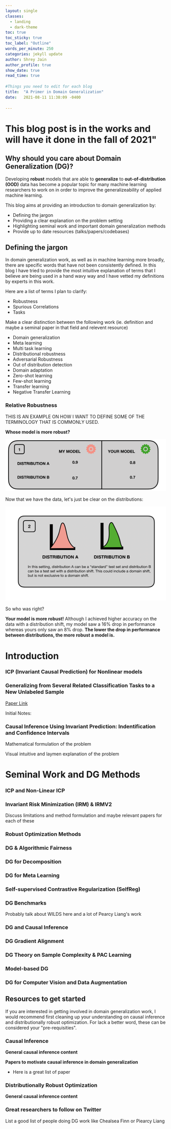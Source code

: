 ```yaml
---
layout: single
classes:
  - landing
  - dark-theme
toc: true
toc_sticky: true
toc_label: "Outline"
words_per_minute: 250
categories: jekyll update
author: Shrey Jain
author_profile: true
show_date: true
read_time: true

#Things you need to edit for each blog
title:  "A Primer in Domain Generalization"
date:   2021-08-11 11:38:09 -0400

---
```

<script type="text/javascript" src="http://cdn.mathjax.org/mathjax/latest/MathJax.js?config=default"></script>

# This blog post is in the works and will have it done in the fall of 2021"

## Why should you care about Domain Generalization (DG)?

Developing **robust** models that are able to **generalize** to **out-of-distribution (OOD)** data has become a popular topic for many machine learning researchers to work on in order to improve the generalizeability of applied machine learning.

This blog aims at providing an introduction to domain generalization by:

* Defining the jargon
* Providing a clear explanation on the problem setting
* Highlighting seminal work and important domain generalization methods
* Provide up to date resources (talks/papers/codebases)

## Defining the jargon

In domain generalization work, as well as in machine learning more broadly, there are specific words that have not been consistently defined. In this blog I have tried to provide the most intuitive explanation of terms that I believe are being used in a hand wavy way and I have vetted my definitions by experts in this work.

Here are a list of terms I plan to clarify:

* Robustness
* Spurious Correlations
* Tasks

Make a clear distinction between the following work (ie. definition and maybe a seminal paper in that field and relevent resource)

* Domain generalization
* Meta learning
* Multi task learning
* Distributional robustness
* Adversarial Robustness
* Out of distribution detection
* Domain adaptation
* Zero-shot learning
* Few-shot learning
* Transfer learning
* Negative Transfer Learning

### Relative Robustness

THIS IS AN EXAMPLE ON HOW I WANT TO DEFINE SOME OF THE TERMINOLOGY THAT IS COMMONLY USED.

**Whose model is more robust?**

![Relative Robustness](/assets/dgblog/rel1.png)

Now that we have the data, let's just be clear on the distributions:

![Relative Robustness](/assets/dgblog/rel2.png)

So who was right?

**Your model is more robust!**  Although I achieved higher accuracy on the data with a distribution shift, my model saw a 16% drop in performance whereas yours only saw an 8% drop. **The lower the drop in performance between distributions, the more robust a model is.**


# Introduction

### ICP (Invariant Causal Prediction) for Nonlinear models


### Generalizing from Several Related Classification Tasks to a New Unlabeled Sample

[Paper Link](https://proceedings.neurips.cc/paper/2011/file/b571ecea16a9824023ee1af16897a582-Paper.pdf)

Initial Notes:



### Causal Inference Using Invariant Prediction: Indentification and Confidence Intervals

Mathematical formulation of the problem

Visual intuitive and laymen explanation of the problem

# Seminal Work and DG Methods

### ICP and Non-Linear ICP

### Invariant Risk Minimization (IRM) & IRMV2

Discuss limitations and method formulation and maybe relevant papers for each of these

### Robust Optimization Methods

### DG & Algorithmic Fairness

### DG for Decomposition

### DG for Meta Learning

### Self-supervised Contrastive Regularization (SelfReg)

### DG Benchmarks

Probably talk about WILDS here and a lot of Pearcy Liang's work

### DG and Causal Inference

### DG Gradient Alignment

### DG Theory on Sample Complexity & PAC Learning

### Model-based DG

### DG for Computer Vision and Data Augmentation


## Resources to get started

If you are interested in getting involved in domain generalization work, I would recommend first cleaning up your understanding on causal inference and distributionally robust optimization. For lack a better word, these can be considered your "pre-requisities".

### Causal Inference

**General causal inference content**

**Papers to motivate causal inference in domain generalization**

* Here is a great list of paper

### Distributionally Robust Optimization

**General causal inference content**

### Great researchers to follow on Twitter

List a good list of people doing DG work like Chealsea Finn or Piearcy Liang
